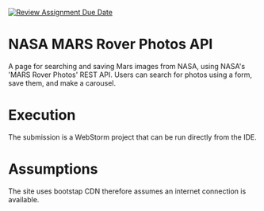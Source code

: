 [![Review Assignment Due Date](https://classroom.github.com/assets/deadline-readme-button-24ddc0f5d75046c5622901739e7c5dd533143b0c8e959d652212380cedb1ea36.svg)](https://classroom.github.com/a/VF90otRh)

<h1>NASA MARS Rover Photos API</h1>
<p>A page for searching and saving Mars images from NASA, using NASA's
  'MARS Rover Photos' REST API. Users can search for photos using a form, save them, and make a carousel.</p>



<h1>Execution</h1>
<p>
The submission is a WebStorm project that can be run directly from the IDE.
</p>
<h1>Assumptions</h1>
<p>
  The site uses bootstap CDN therefore assumes an internet connection is available.
</p>
